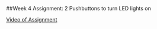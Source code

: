 ##Week 4 Assignment: 2 Pushbuttons to turn LED lights on

[Video of Assignment](https://vimeo.com/203858137)
